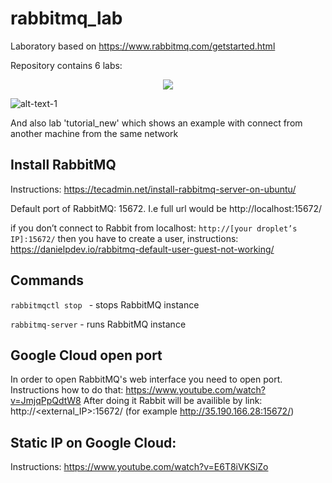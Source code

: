 # rabbitmq_lab

Laboratory based on https://www.rabbitmq.com/getstarted.html

Repository contains 6 labs:

<p align="center"> 
<img src="https://i.ibb.co/983ZTHS/Screen-Shot-2019-07-03-at-22-34-42.png?style=centerme">
</p>

![alt-text-1]( "title-1")

And also lab 'tutorial_new' which shows an example with connect from another machine from the same network 


## Install RabbitMQ

Instructions: https://tecadmin.net/install-rabbitmq-server-on-ubuntu/

Default port of RabbitMQ: 15672. I.e full url would be http://localhost:15672/

if you don’t connect to Rabbit from localhost: ```http://[your droplet’s IP]:15672/``` then you have to create a user, instructions:
https://danielpdev.io/rabbitmq-default-user-guest-not-working/

## Commands
```rabbitmqctl stop ``` - stops RabbitMQ instance

```rabbitmq-server``` - runs RabbitMQ instance

## Google Cloud open port
In order to open RabbitMQ's web interface you need to open port.
Instructions how to do that:
https://www.youtube.com/watch?v=JmjqPpQdtW8
After doing it Rabbit will be availible by link: http://<external_IP>:15672/ (for example http://35.190.166.28:15672/)

## Static IP on Google Cloud:
Instructions: https://www.youtube.com/watch?v=E6T8iVKSiZo
